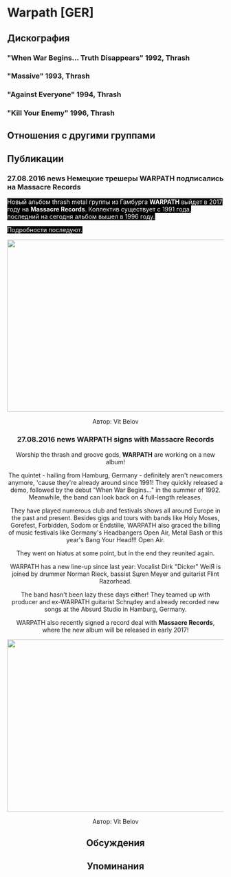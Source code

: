 # Warpath [GER]



## Дискография

### "When War Begins... Truth Disappears" 1992, Thrash



### "Massive" 1993, Thrash



### "Against Everyone" 1994, Thrash



### "Kill Your Enemy" 1996, Thrash




## Отношения с другими группами


## Публикации

### 27.08.2016 news Немецкие трешеры WARPATH подписались на Massacre Records

<p><font color="#ffffff" style="background-color: rgb(0, 0, 0);">Новый альбом thrash metal группы из Гамбурга <strong>WARPATH </strong>выйдет в 2017 году на <strong>Massacre Records</strong>. Коллектив существует с 1991 года, последний на сегодня альбом вышел в 1996 году. </font></p><p><font color="#ffffff" style="background-color: rgb(0, 0, 0);">Подробности последуют.</font></p><p><center><img width="600" height="400" src="/images/news_rus/2016.08/29871.jpg" border="0"></p><p></p>
Автор: Vit Belov

### 27.08.2016 news WARPATH signs with Massacre Records

<p>Worship the thrash and groove gods,<strong> WARPATH</strong> are working on a new album!</p><p>The quintet - hailing from Hamburg, Germany - definitely aren't newcomers anymore, 'cause they're already around since 1991! They quickly released a demo, followed by the debut "When War Begins..." in the summer of 1992. Meanwhile, the band can look back on 4 full-length releases.</p><p>They have played numerous club and festivals shows all around Europe in the past and present. Besides gigs and tours with bands like Holy Moses, Gorefest, Forbidden, Sodom or Endstille, WARPATH also graced the billing of music festivals like Germany's Headbangers Open Air, Metal Bash or this year's Bang Your Head!!! Open Air.</p><p>They went on hiatus at some point, but in the end they reunited again.</p><p>WARPATH has a new line-up since last year: Vocalist Dirk "Dicker" WeiЯ is joined by drummer Norman Rieck, bassist Sцren Meyer and guitarist Flint Razorhead.</p><p>The band hasn't been lazy these days either! They teamed up with producer and ex-WARPATH guitarist Schrцdey and already recorded new songs at the Absurd Studio in Hamburg, Germany.</p><p>WARPATH also recently signed a record deal with <strong>Massacre Records</strong>, where the new album will be released in early 2017!</p><p><center><img width="600" height="400" src="/images/news_rus/2016.08/29871.jpg" border="0"><p></p></center>
Автор: Vit Belov


## Обсуждения


## Упоминания

